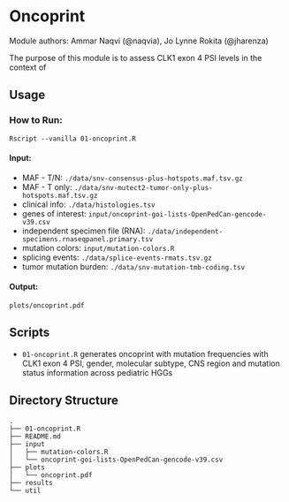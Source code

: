 # Oncoprint

Module authors: Ammar Naqvi (@naqvia), Jo Lynne Rokita (@jharenza)

The purpose of this module is to assess CLK1 exon 4 PSI levels in the context of 

## Usage
### How to Run:
```
Rscript --vanilla 01-oncoprint.R
```

#### Input:
* MAF - T/N: ```./data/snv-consensus-plus-hotspots.maf.tsv.gz``` <br>
* MAF - T only: ```./data/snv-mutect2-tumor-only-plus-hotspots.maf.tsv.gz``` <br>
* clinical info: ```./data/histologies.tsv```  <br>
* genes of interest: ```input/oncoprint-goi-lists-OpenPedCan-gencode-v39.csv``` <br>
* independent specimen file (RNA): ```./data/independent-specimens.rnaseqpanel.primary.tsv```  <br>
* mutation colors: ```input/mutation-colors.R``` <br>
* splicing events: ```./data/splice-events-rmats.tsv.gz```  <br>
* tumor mutation burden: ```./data/snv-mutation-tmb-coding.tsv``` <br>

#### Output:
```plots/oncoprint.pdf``` <br>

## Scripts
* `01-oncoprint.R` generates oncoprint with mutation frequencies with CLK1 exon 4 PSI, gender, molecular subtype, CNS region and mutation status information across pediatric HGGs 

## Directory Structure
```
.
├── 01-oncoprint.R
├── README.md
├── input
│   ├── mutation-colors.R
│   └── oncoprint-goi-lists-OpenPedCan-gencode-v39.csv
├── plots
│   └── oncoprint.pdf
├── results
└── util
```
